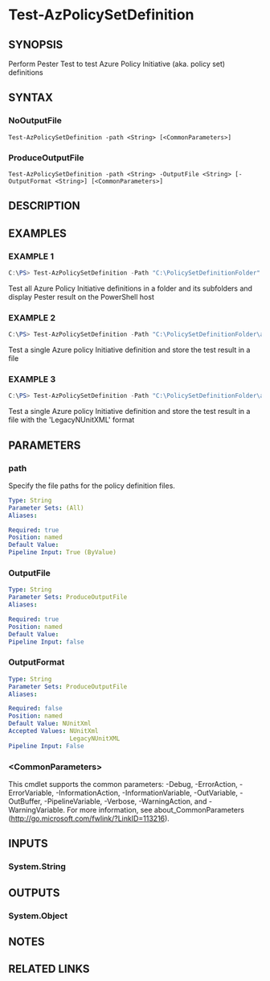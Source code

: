﻿# Test-AzPolicySetDefinition

## SYNOPSIS
Perform Pester Test to test Azure Policy Initiative (aka. policy set) definitions

## SYNTAX

### NoOutputFile
```
Test-AzPolicySetDefinition -path <String> [<CommonParameters>]
```

### ProduceOutputFile
```
Test-AzPolicySetDefinition -path <String> -OutputFile <String> [-OutputFormat <String>] [<CommonParameters>]
```

## DESCRIPTION


## EXAMPLES

### EXAMPLE 1

```powershell
C:\PS> Test-AzPolicySetDefinition -Path "C:\PolicySetDefinitionFolder"
```

Test all Azure Policy Initiative definitions in a folder and its subfolders and display Pester result on the PowerShell host

### EXAMPLE 2

```powershell
C:\PS> Test-AzPolicySetDefinition -Path "C:\PolicySetDefinitionFolder\azurepolicyset.json" -OutputFile "C:\Temp\MyTestResult.xml"
```

Test a single Azure policy Initiative  definition and store the test result in a file

### EXAMPLE 3

```powershell
C:\PS> Test-AzPolicySetDefinition -Path "C:\PolicySetDefinitionFolder\azurepolicyset.json" -OutputFile "C:\Temp\MyTestResult.xml" -OutputFormat 'LegacyNUnitXML'
```

Test a single Azure policy Initiative definition and store the test result in a file with the 'LegacyNUnitXML' format

## PARAMETERS

### path
Specify the file paths for the policy definition files.

```yaml
Type: String
Parameter Sets: (All)
Aliases: 

Required: true
Position: named
Default Value: 
Pipeline Input: True (ByValue)
```

### OutputFile


```yaml
Type: String
Parameter Sets: ProduceOutputFile
Aliases: 

Required: true
Position: named
Default Value: 
Pipeline Input: false
```

### OutputFormat


```yaml
Type: String
Parameter Sets: ProduceOutputFile
Aliases: 

Required: false
Position: named
Default Value: NUnitXml
Accepted Values: NUnitXml
                 LegacyNUnitXML
Pipeline Input: False
```

### \<CommonParameters\>
This cmdlet supports the common parameters: -Debug, -ErrorAction, -ErrorVariable, -InformationAction, -InformationVariable, -OutVariable, -OutBuffer, -PipelineVariable, -Verbose, -WarningAction, and -WarningVariable. For more information, see about_CommonParameters (http://go.microsoft.com/fwlink/?LinkID=113216).

## INPUTS

### System.String


## OUTPUTS

### System.Object


## NOTES

## RELATED LINKS
